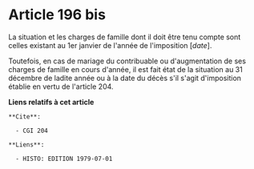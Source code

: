 # Article 196 bis

La situation et les charges de famille dont il doit être tenu compte sont celles existant au 1er janvier de l'année de
l'imposition [*date*].

Toutefois, en cas de mariage du contribuable ou d'augmentation de ses charges de famille en cours d'année, il est fait état
de la situation au 31 décembre de ladite année ou à la date du décès s'il s'agit d'imposition établie en vertu de l'article
204.

**Liens relatifs à cet article**

	**Cite**:

	  - CGI 204

	**Liens**:

	  - HISTO: EDITION 1979-07-01
